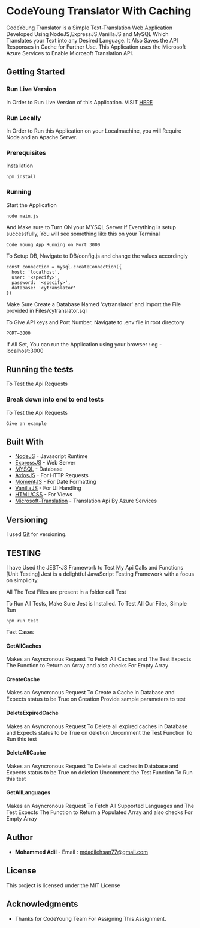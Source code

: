 # CodeYoung Translator With Caching

CodeYoung Translator is a Simple Text-Translation Web Application Developed Using NodeJS,ExpressJS,VanillaJS and MySQL Which Translates your Text into any Desired Language. It Also Saves the API Responses in Cache for Further Use.
This Application uses the Microsoft Azure Services to Enable Microsoft Translation API.

## Getting Started


### Run Live Version

In Order to Run Live Version of this Application. VISIT [HERE](https://nodejs.org/en/) 


### Run Locally 

In Order to Run this Application on your Localmachine, you will Require Node and an Apache Server.

### Prerequisites

Installation

```
npm install
```

### Running

Start the Application

```
node main.js
```

And Make sure to Turn ON your MYSQL Server
If Everything is setup successfully, You will see something like this on your Terminal

```
Code Young App Running on Port 3000
```

To Setup DB, Navigate to DB/config.js and change the values accordingly

```
const connection = mysql.createConnection({
  host: 'localhost',
  user: '<specify>',
  password: '<specify>',
  database: 'cytranslator'
})
```


Make Sure Create a Database Named 'cytranslator' and Import the File provided in
Files/cytranslator.sql


To Give API keys and Port Number, Navigate to .env file in root directory

```
PORT=3000
```

If All Set, You can run the Application using your browser : eg - localhost:3000

## Running the tests

To Test the Api Requests 

### Break down into end to end tests

To Test the Api Requests 

```
Give an example
```


## Built With

* [NodeJS](https://nodejs.org/en/) - Javascript Runtime
* [ExpressJS](https://expressjs.com/) - Web Server
* [MYSQL](https://www.mysql.com/) - Database 
* [AxiosJS](https://www.npmjs.com/package/axios) - For HTTP Requests
* [MomentJS](https://momentjs.com/) - For Date Formatting 
* [VanillaJS](http://vanilla-js.com/) - For UI Handling 
* [HTML/CSS](https://www.w3schools.com/html/) - For Views
* [Microsoft-Translation](https://www.microsoft.com/en-us/translator/business/trial/) - Translation Api By Azure Services

## Versioning

I used [Git](https://git-scm.com/) for versioning.



## TESTING  

I have Used the JEST-JS Framework to Test My Api Calls and Functions [Unit Testing]
Jest is a delightful JavaScript Testing Framework with a focus on simplicity.

All The Test Files are present in a folder call Test 

To Run All Tests, Make Sure Jest is Installed.
To Test All Our Files, Simple Run

```
npm run test
```

Test Cases 

#### GetAllCaches 

Makes an Asyncronous Request To Fetch All Caches and The Test Expects The Function to Return 
an Array and also checks For Empty Array 

#### CreateCache 

Makes an Asyncronous Request To Create a Cache in Database and Expects status to be True on Creation
Provide sample parameters to test

#### DeleteExpiredCache 

Makes an Asyncronous Request To Delete all expired caches in Database and Expects status to be True on deletion
Uncomment the Test Function To Run this test 

#### DeleteAllCache 

Makes an Asyncronous Request To Delete all caches in Database and Expects status to be True on deletion
Uncomment the Test Function To Run this test 

#### GetAllLanguages 

Makes an Asyncronous Request To Fetch All Supported Languages and The Test Expects The Function to Return a Populated Array 
and also checks For Empty Array 


## Author

* **Mohammed Adil** - Email : mdadilehsan77@gmail.com


## License

This project is licensed under the MIT License 
## Acknowledgments

* Thanks for CodeYoung Team For Assigning This Assignment.


